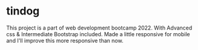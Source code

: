 # tindog
This project is a part of web development bootcamp 2022. With Advanced css &amp; Intermediate Bootstrap included.
Made a little responsive for mobile and I'll improve this more responsive than now.
